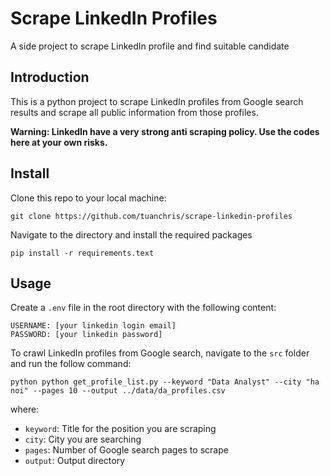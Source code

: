 # Scrape LinkedIn Profiles
A side project to scrape LinkedIn profile and find suitable candidate
## Introduction
This is a python project to scrape LinkedIn profiles from Google search results and scrape all public information from those profiles.

**Warning: LinkedIn have a very strong anti scraping policy. Use the codes here at your own risks.**

## Install
Clone this repo to your local machine:
```
git clone https://github.com/tuanchris/scrape-linkedin-profiles
```
Navigate to the directory and install the required packages
```
pip install -r requirements.text
```
## Usage
Create a `.env` file in the root directory with the following content:
```
USERNAME: [your linkedin login email]
PASSWORD: [your linkedin password]
```

To crawl LinkedIn profiles from Google search, navigate to the `src` folder and run the follow command:
```
python python get_profile_list.py --keyword "Data Analyst" --city "ha noi" --pages 10 --output ../data/da_profiles.csv
```
where:
* `keyword`: Title for the position you are scraping
* `city`: City you are searching
* `pages`: Number of Google search pages to scrape
* `output`: Output directory
